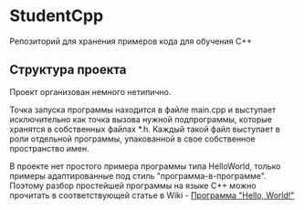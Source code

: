# StudentCpp
Репозиторий для хранения примеров кода для обучения С++

## Структура проекта
Проект организован немного нетипично.

Точка запуска программы находится в файле main.cpp и выступает исключительно как точка вызова нужной подпрограммы, которые хранятся в собственных файлах *.h. Каждый такой файл выступает в роли отдельной программы, упакованной в свое собственное пространство имен.

В проекте нет простого примера программы типа HelloWorld, только примеры адаптированные под стиль "программа-в-программе". Поэтому разбор простейшей программы на языке С++ можно прочитать в соответствующей статье в Wiki - [Программа "Hello, World!"](https://github.com/StriderAJR/StudentCpp/wiki/Программа-"Hello,-World!")
